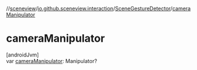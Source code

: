 //[sceneview](../../../index.md)/[io.github.sceneview.interaction](../index.md)/[SceneGestureDetector](index.md)/[cameraManipulator](camera-manipulator.md)

# cameraManipulator

[androidJvm]\
var [cameraManipulator](camera-manipulator.md): Manipulator?
